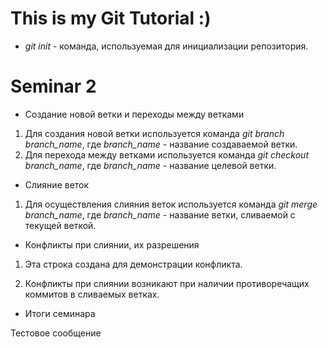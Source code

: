 # This is my Git Tutorial :)

* *git init* - команда, используемая для инициализации репозитория.

# Seminar 2

* Создание новой ветки и переходы между ветками

1. Для создания новой ветки используется команда *git branch branch_name*, где *branch_name* - название создаваемой ветки.
2. Для перехода между ветками используется команда *git checkout branch_name*, где *branch_name* - название целевой ветки.

* Слияние веток

1. Для осуществления слияния веток используется команда *git merge branch_name*, где *branch_name* - название ветки, сливаемой с текущей веткой.

* Конфликты при слиянии, их разрешения

1. Эта строка создана для демонстрации конфликта.

1. Конфликты при слиянии возникают при наличии противоречащих коммитов в сливаемых ветках. 

* Итоги семинара

Тестовое сообщение